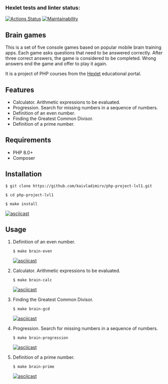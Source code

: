 ### Hexlet tests and linter status:
[![Actions Status](https://github.com/kaivladimirv/php-project-lvl1/workflows/hexlet-check/badge.svg)](https://github.com/kaivladimirv/php-project-lvl1/actions)
[![Maintainability](https://api.codeclimate.com/v1/badges/6a85cca81fd5662c8c25/maintainability)](https://codeclimate.com/github/kaivladimirv/php-project-lvl1/maintainability)

## Brain games
This is a set of five console games based on popular mobile brain training apps. Each game asks questions that need to be answered correctly. After three correct answers, the game is considered to be completed. Wrong answers end the game and offer to play it again.

It is a project of PHP courses from the [Hexlet](https://hexlet.io/) educational portal.

## Features
- Calculator. Arithmetic expressions to be evaluated.
- Progression. Search for missing numbers in a sequence of numbers.
- Definition of an even number.
- Finding the Greatest Common Divisor.
- Definition of a prime number.

## Requirements
* PHP 8.0+
* Composer

## Installation
```
$ git clone https://github.com/kaivladimirv/php-project-lvl1.git

$ cd php-project-lvl1

$ make install
```
[![asciicast](https://asciinema.org/a/PghiRcbqU5vysfptRizVBNQvs.svg)](https://asciinema.org/a/PghiRcbqU5vysfptRizVBNQvs)

## Usage

1. Definition of an even number.
    ```
    $ make brain-even
    ```
   [![asciicast](https://asciinema.org/a/8ONfjWWktfyLNSD5mHzZQI67H.svg)](https://asciinema.org/a/8ONfjWWktfyLNSD5mHzZQI67H)

2. Calculator. Arithmetic expressions to be evaluated.
    ```
    $ make brain-calc
    ```
   [![asciicast](https://asciinema.org/a/gWR0Va2f6hjgYnpM4YfOGZ4cw.svg)](https://asciinema.org/a/gWR0Va2f6hjgYnpM4YfOGZ4cw)

3. Finding the Greatest Common Divisor.
    ```
    $ make brain-gcd
    ```
   [![asciicast](https://asciinema.org/a/Q1lTm9HSmxQsuVMKOMx48D3O1.svg)](https://asciinema.org/a/Q1lTm9HSmxQsuVMKOMx48D3O1)

4. Progression. Search for missing numbers in a sequence of numbers.
    ```
    $ make brain-progression
    ```
   [![asciicast](https://asciinema.org/a/TWpUdqEvdTvHbZZzcqHNAMagB.svg)](https://asciinema.org/a/TWpUdqEvdTvHbZZzcqHNAMagB)

5. Definition of a prime number.
    ```
    $ make brain-prime
    ```
   [![asciicast](https://asciinema.org/a/SpE5xaA5u2V9elaDgvnBngDsd.svg)](https://asciinema.org/a/SpE5xaA5u2V9elaDgvnBngDsd)